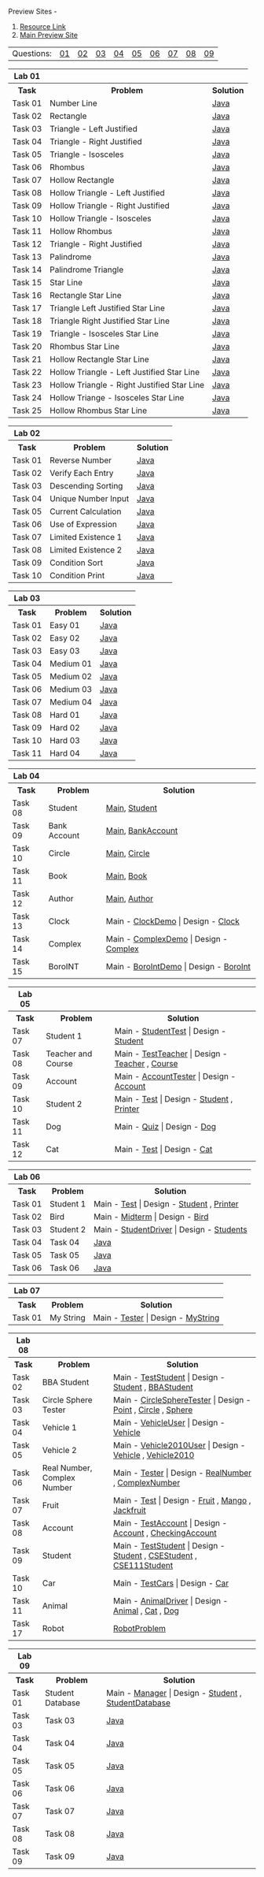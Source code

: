 Preview Sites - 
01. <a href = "https://tanviranindo.github.io/CSE111-Lab/resources.html"> Resource Link </a>
02. <a href = "https://tanviranindo.github.io/CSE111-Lab/index.html"> Main Preview Site </a>
<table>
  <tr>
    <td>Questions: </td>
    <td><a href="https://git.io/JvFcF">01</a></td>
    <td><a href="https://git.io/JvFcA">02</a></td>
    <td><a href="https://git.io/JvFcx">03</a></td>
    <td><a href="https://git.io/JvFCf">04</a></td>
    <td><a href="https://git.io/JvFCJ">05</a></td>
    <td><a href="https://git.io/JvFCk">06</a></td>
    <td><a href="https://git.io/JvFCL">07</a></td>
    <td><a href="https://git.io/JvFCt">08</a></td>
    <td><a href="https://git.io/JvFCO">09</a></td>
   </tr>
</table>
<table>
  <th>Lab 01</th>
    <tr><th>Task</th><th>Problem</th><th>Solution</th></tr> 
    <tr><td>Task 01</td><td>Number Line</td><td ><a href="https://github.com/tanviranindo/CSE111-Lab/blob/master/LAB%20(1)/Task01.java">Java</a></td></tr>    
    <tr><td>Task 02</td><td>Rectangle</td><td><a href="https://github.com/tanviranindo/CSE111-Lab/blob/master/LAB%20(1)/Task02.java">Java</a></td></tr>
    <tr><td>Task 03</td><td>Triangle - Left Justified</td><td><a href="https://github.com/tanviranindo/CSE111-Lab/blob/master/LAB%20(1)/Task03.java">Java</a></td></tr>
    <tr><td>Task 04</td><td>Triangle - Right Justified</td><td><a href="https://github.com/tanviranindo/CSE111-Lab/blob/master/LAB%20(1)/Task04.java">Java</a></td></tr>
    <tr><td>Task 05</td><td>Triangle - Isosceles</td><td><a href="https://github.com/tanviranindo/CSE111-Lab/blob/master/LAB%20(1)/Task05.java">Java</a></td></tr>
    <tr><td>Task 06</td><td>Rhombus</td><td><a href="https://github.com/tanviranindo/CSE111-Lab/blob/master/LAB%20(1)/Task06.java">Java</a></td></tr>  
    <tr><td>Task 07</td><td>Hollow Rectangle</td><td><a href="https://github.com/tanviranindo/CSE111-Lab/blob/master/LAB%20(1)/Task07.java">Java</a></td></tr>
    <tr><td>Task 08</td><td>Hollow Triangle - Left Justified</td><td><a href="https://github.com/tanviranindo/CSE111-Lab/blob/master/LAB%20(1)/Task08.java">Java</a></td></tr>
    <tr><td>Task 09</td><td>Hollow Triangle - Right Justified</td><td><a href="https://github.com/tanviranindo/CSE111-Lab/blob/master/LAB%20(1)/Task09.java">Java</a></td></tr>
    <tr><td>Task 10</td><td>Hollow Triangle - Isosceles</td><td><a href="https://github.com/tanviranindo/CSE111-Lab/blob/master/LAB%20(1)/Task10.java">Java</a></td></tr>
    <tr><td>Task 11</td><td>Hollow Rhombus</td><td><a href="https://github.com/tanviranindo/CSE111-Lab/blob/master/LAB%20(1)/Task11.java">Java</a></td></tr>
    <tr><td>Task 12</td><td>Triangle - Right Justified</td><td><a href="https://github.com/tanviranindo/CSE111-Lab/blob/master/LAB%20(1)/Task12.java">Java</a></td></tr>
    <tr><td>Task 13</td><td>Palindrome</td><td><a href="https://github.com/tanviranindo/CSE111-Lab/blob/master/LAB%20(1)/Task13.java">Java</a></td></tr>
    <tr><td>Task 14</td><td>Palindrome Triangle</td><td><a href="https://github.com/tanviranindo/CSE111-Lab/blob/master/LAB%20(1)/Task14.java">Java</a></td></tr>
    <tr><td>Task 15</td><td>Star Line</td><td><a href="https://github.com/tanviranindo/CSE111-Lab/blob/master/LAB%20(1)/Task15.java">Java</a></td></tr>
    <tr><td>Task 16</td><td>Rectangle Star Line</td><td><a href="https://github.com/tanviranindo/CSE111-Lab/blob/master/LAB%20(1)/Task16.java">Java</a></td></tr>
    <tr><td>Task 17</td><td>Triangle Left Justified Star Line</td><td><a href="https://github.com/tanviranindo/CSE111-Lab/blob/master/LAB%20(1)/Task17.java">Java</a></td></tr>
    <tr><td>Task 18</td><td>Triangle Right Justified Star Line</td><td><a href="https://github.com/tanviranindo/CSE111-Lab/blob/master/LAB%20(1)/Task18.java">Java</a></td></tr>
    <tr><td>Task 19</td><td>Triangle - Isosceles Star Line</td><td><a href="https://github.com/tanviranindo/CSE111-Lab/blob/master/LAB%20(1)/Task19.java">Java</a></td></tr>
    <tr><td>Task 20</td><td>Rhombus Star Line</td><td><a href="https://github.com/tanviranindo/CSE111-Lab/blob/master/LAB%20(1)/Task20.java">Java</a></td></tr>
    <tr><td>Task 21</td><td>Hollow Rectangle Star Line</td><td><a href="https://github.com/tanviranindo/CSE111-Lab/blob/master/LAB%20(1)/Task21.java">Java</a></td></tr>
    <tr><td>Task 22</td><td>Hollow Triangle - Left Justified Star Line</td><td><a href="https://github.com/tanviranindo/CSE111-Lab/blob/master/LAB%20(1)/Task22.java">Java</a></td></tr>
    <tr><td>Task 23</td><td>Hollow Triangle - Right Justified Star Line</td><td><a href="https://github.com/tanviranindo/CSE111-Lab/blob/master/LAB%20(1)/Task23.java">Java</a></td></tr>
    <tr><td>Task 24</td><td>Hollow Triange - Isosceles Star Line</td><td><a href="https://github.com/tanviranindo/CSE111-Lab/blob/master/LAB%20(1)/Task24.java">Java</a></td></tr>
    <tr><td>Task 25</td><td>Hollow Rhombus Star Line</td><td><a href="https://github.com/tanviranindo/CSE111-Lab/blob/master/LAB%20(1)/Task25.java">Java</a></td></tr>
  </table>
  <table>
    <th>Lab 02</th>
    <tr><th>Task</th><th>Problem</th><th>Solution</th></tr> 
    <tr><td>Task 01</td><td>Reverse Number</td><td><a href="https://github.com/tanviranindo/CSE111-Lab/blob/master/LAB%20(2)/Task01.java">Java</a></td></tr>
    <tr><td>Task 02</td><td>Verify Each Entry</td><td><a href="https://github.com/tanviranindo/CSE111-Lab/blob/master/LAB%20(2)/Task02.java">Java</a></td></tr>
    <tr><td>Task 03</td><td>Descending Sorting</td><td><a href="https://github.com/tanviranindo/CSE111-Lab/blob/master/LAB%20(2)/Task03.java">Java</a></td></tr>
    <tr><td>Task 04</td><td>Unique Number Input</td><td><a href="https://github.com/tanviranindo/CSE111-Lab/blob/master/LAB%20(2)/Task04.java">Java</a></td></tr>
    <tr><td>Task 05</td><td>Current Calculation</td><td><a href="https://github.com/tanviranindo/CSE111-Lab/blob/master/LAB%20(2)/Task05.java">Java</a></td></tr>
    <tr><td>Task 06</td><td>Use of Expression</td><td><a href="https://github.com/tanviranindo/CSE111-Lab/blob/master/LAB%20(2)/Task06.java">Java</a></td></tr>
    <tr><td>Task 07</td><td>Limited Existence 1</td><td><a href="https://github.com/tanviranindo/CSE111-Lab/blob/master/LAB%20(2)/Task07.java">Java</a></td></tr>
    <tr><td>Task 08</td><td>Limited Existence 2</td><td><a href="https://github.com/tanviranindo/CSE111-Lab/blob/master/LAB%20(2)/Task08.java">Java</a></td></tr>
    <tr><td>Task 09</td><td>Condition Sort</td><td><a href="https://github.com/tanviranindo/CSE111-Lab/blob/master/LAB%20(2)/Task09.java">Java</a></td></tr>
    <tr><td>Task 10</td><td>Condition Print</td><td><a href="https://github.com/tanviranindo/CSE111-Lab/blob/master/LAB%20(2)/Task10.java">Java</a></td></tr>
  </table>
  <table>
    <th>Lab 03</th>
    <tr><th>Task</th><th>Problem</th><th>Solution</th></tr> 
    <tr><td>Task 01</td><td>Easy 01</td><td><a href="https://github.com/tanviranindo/CSE111-Lab/blob/master/LAB%20(3)/Easy01.java">Java</a></td></tr>    
    <tr><td>Task 02</td><td>Easy 02</td><td><a href="https://github.com/tanviranindo/CSE111-Lab/blob/master/LAB%20(3)/Easy02.java">Java</a></td></tr>
    <tr><td>Task 03</td><td>Easy 03</td><td><a href="https://github.com/tanviranindo/CSE111-Lab/blob/master/LAB%20(3)/Easy03.java">Java</a></td></tr>
    <tr><td>Task 04</td><td>Medium 01</td><td><a href="https://github.com/tanviranindo/CSE111-Lab/blob/master/LAB%20(3)/Medium01.java">Java</a></td></tr>
    <tr><td>Task 05</td><td>Medium 02</td><td><a href="https://github.com/tanviranindo/CSE111-Lab/blob/master/LAB%20(3)/Medium02.java">Java</a></td></tr>
    <tr><td>Task 06</td><td>Medium 03</td><td><a href="https://github.com/tanviranindo/CSE111-Lab/blob/master/LAB%20(3)/Medium03.java">Java</a></td></tr>  
    <tr><td>Task 07</td><td>Medium 04</td><td><a href="https://github.com/tanviranindo/CSE111-Lab/blob/master/LAB%20(3)/Medium04.java">Java</a></td></tr>
    <tr><td>Task 08</td><td>Hard 01</td><td><a href="https://github.com/tanviranindo/CSE111-Lab/blob/master/LAB%20(3)/Hard01.java">Java</a></td></tr>
    <tr><td>Task 09</td><td>Hard 02</td><td><a href="https://github.com/tanviranindo/CSE111-Lab/blob/master/LAB%20(3)/Hard02.java">Java</a></td></tr>
    <tr><td>Task 10</td><td>Hard 03</td><td><a href="https://github.com/tanviranindo/CSE111-Lab/blob/master/LAB%20(3)/Hard03.java">Java</a></td></tr>
    <tr><td>Task 11</td><td>Hard 04</td><td><a href="https://github.com/tanviranindo/CSE111-Lab/blob/master/LAB%20(3)/Hard04.java">Java</a></td></tr>
  </table>
  <table>
    <th>Lab 04</th>
    <tr><th>Task</th><th>Problem</th><th>Solution</th></tr> 
    <tr><td>Task 08</td><td>Student</td><td><a href="https://github.com/tanviranindo/CSE111-Lab/blob/master/LAB%20(4)/Task%2008/Main.java">Main</a>, <a href="https://github.com/tanviranindo/CSE111-Lab/blob/master/LAB%20(4)/Task%2008/Student.java">Student</a></td></tr>
    <tr><td>Task 09</td><td>Bank Account</td><td><a href="https://github.com/tanviranindo/CSE111-Lab/blob/master/LAB%20(4)/Task%2009/Main.java">Main</a>, <a href="https://github.com/tanviranindo/CSE111-Lab/blob/master/LAB%20(4)/Task%2009/BankAccount.java">BankAccount</a></td></tr>
    <tr><td>Task 10</td><td>Circle</td><td><a href="https://github.com/tanviranindo/CSE111-Lab/blob/master/LAB%20(4)/Task%2010/Main.java">Main</a>, <a href="https://github.com/tanviranindo/CSE111-Lab/blob/master/LAB%20(4)/Task%2010/Circle.java">Circle</a></td></tr>
    <tr><td>Task 11</td><td>Book</td><td><a href="https://github.com/tanviranindo/CSE111-Lab/blob/master/LAB%20(4)/Task%2011/Main.java">Main</a>, <a href="https://github.com/tanviranindo/CSE111-Lab/blob/master/LAB%20(4)/Task%2011/Book.java">Book</a></td></tr>
    <tr><td>Task 12</td><td>Author</td><td><a href="https://github.com/tanviranindo/CSE111-Lab/blob/master/LAB%20(4)/Task%2012/Main.java">Main</a>, <a href="https://github.com/tanviranindo/CSE111-Lab/blob/master/LAB%20(4)/Task%2012/Author.java">Author</a></td></tr>
    <tr><td>Task 13</td><td>Clock</td><td>Main - <a href="https://github.com/tanviranindo/CSE111-Lab/blob/master/LAB%20(4)/Task%2013/ClockDemo.java">ClockDemo</a> | Design - <a href="https://github.com/tanviranindo/CSE111-Lab/blob/master/LAB%20(4)/Task%2013/Clock.java">Clock</a></td></tr>
    <tr><td>Task 14</td><td>Complex</td><td>Main - <a href="https://github.com/tanviranindo/CSE111-Lab/blob/master/LAB%20(4)/Task%2014/ComplexDemo.java">ComplexDemo</a> | Design - <a href="https://github.com/tanviranindo/CSE111-Lab/blob/master/LAB%20(4)/Task%2014/Complex.java">Complex</a></td></tr>
    <tr><td>Task 15</td><td>BoroINT</td><td>Main - <a href="https://github.com/tanviranindo/CSE111-Lab/blob/master/LAB%20(4)/Task%2015/BoroIntDemo.java">BoroIntDemo</a> | Design - <a href="https://github.com/tanviranindo/CSE111-Lab/blob/master/LAB%20(4)/Task%2015/BoroInt.java">BoroInt</a></td></tr>
  </table>
  <table>
      <th>Lab 05</th>
      <tr><th>Task</th><th>Problem</th><th>Solution</th></tr> 
      <tr><td>Task 07</td><td>Student 1</td><td>Main - <a href="https://github.com/tanviranindo/CSE111-Lab/blob/master/LAB%20(4)/Task%2008/Main.java">StudentTest</a> | Design - <a href="https://github.com/tanviranindo/CSE111-Lab/blob/master/LAB%20(4)/Task%2008/Student.java">Student</a></td></tr>
      <tr><td>Task 08</td><td>Teacher and Course</td><td>Main - <a href="https://github.com/tanviranindo/CSE111-Lab/blob/master/LAB%20(5)/Task%2008/TestTeacher.java">TestTeacher</a> | Design - <a href="https://github.com/tanviranindo/CSE111-Lab/blob/master/LAB%20(5)/Task%2008/Teacher.java">Teacher</a> , <a href="https://github.com/tanviranindo/CSE111-Lab/blob/master/LAB%20(5)/Task%2008/Course.java">Course</a></td></tr>
      <tr><td>Task 09</td><td>Account</td><td>Main - <a href="https://github.com/tanviranindo/CSE111-Lab/blob/master/LAB%20(5)/Task%2009/AccountTester.java">AccountTester</a> | Design - <a href="https://github.com/tanviranindo/CSE111-Lab/blob/master/LAB%20(5)/Task%2009/Account.java">Account</a></td></tr>
      <tr><td>Task 10</td><td>Student 2</td><td>Main - <a href="https://github.com/tanviranindo/CSE111-Lab/blob/master/LAB%20(5)/Task%2010/Test.java">Test</a> | Design - <a href="https://github.com/tanviranindo/CSE111-Lab/blob/master/LAB%20(5)/Task%2010/Student.java">Student</a> , <a href="https://github.com/tanviranindo/CSE111-Lab/blob/master/LAB%20(5)/Task%2010/Printer.java">Printer</a></td></tr>
      <tr><td>Task 11</td><td>Dog</td><td>Main - <a href="https://github.com/tanviranindo/CSE111-Lab/blob/master/LAB%20(5)/Task%2011/Quiz.java">Quiz</a> | Design - <a href="https://github.com/tanviranindo/CSE111-Lab/blob/master/LAB%20(5)/Task%2011/Dog.java">Dog</a></td></tr>
      <tr><td>Task 12</td><td>Cat</td><td>Main - <a href="https://github.com/tanviranindo/CSE111-Lab/blob/master/LAB%20(5)/Task%2012/Test.java">Test</a> | Design - <a href="https://github.com/tanviranindo/CSE111-Lab/blob/master/LAB%20(5)/Task%2012/Cat.java">Cat</a></td></tr>
    </table>
    <table>
        <th>Lab 06</th>
        <tr><th>Task</th><th>Problem</th><th>Solution</th></tr> 
        <tr><td>Task 01</td><td>Student 1</td><td>Main - <a href="https://github.com/tanviranindo/CSE111-Lab/blob/master/LAB%20(6)/Task01/Test.java">Test</a> | Design - <a href="https://github.com/tanviranindo/CSE111-Lab/blob/master/LAB%20(6)/Task01/Student.java">Student</a> , <a href="https://github.com/tanviranindo/CSE111-Lab/blob/master/LAB%20(6)/Task01/Printer.java">Printer</a></td></tr>
        <tr><td>Task 02</td><td>Bird</td><td>Main - <a href="https://github.com/tanviranindo/CSE111-Lab/blob/master/LAB%20(6)/Task02/Midterm.java">Midterm</a> | Design - <a href="https://github.com/tanviranindo/CSE111-Lab/blob/master/LAB%20(6)/Task02/Bird.java">Bird</a></td></tr>
        <tr><td>Task 03</td><td>Student 2</td><td>Main - <a href="https://github.com/tanviranindo/CSE111-Lab/blob/master/LAB%20(6)/Task03/StudentDriver.java">StudentDriver</a> | Design - <a href="https://github.com/tanviranindo/CSE111-Lab/blob/master/LAB%20(6)/Task03/Students.java">Students</a></td></tr>
        <tr><td>Task 04</td><td>Task 04</td><td><a href="https://github.com/tanviranindo/CSE111-Lab/blob/master/LAB%20(6)/Task04/Task04.java">Java</a></td></tr>
        <tr><td>Task 05</td><td>Task 05</td><td><a href="https://github.com/tanviranindo/CSE111-Lab/blob/master/LAB%20(6)/Task05/Task05.java">Java</a></td></tr>
        <tr><td>Task 06</td><td>Task 06</td><td><a href="https://github.com/tanviranindo/CSE111-Lab/blob/master/LAB%20(6)/Task06/Task06.java">Java</a></td></tr>
    </table>
    <table>
        <th>Lab 07</th>
        <tr><th>Task</th><th>Problem</th><th>Solution</th></tr> 
        <tr><td>Task 01</td><td>My String</td><td>Main - <a href="https://github.com/tanviranindo/CSE111-Lab/blob/master/LAB%20(7)/Tester.java">Tester</a> | Design - <a href="https://github.com/tanviranindo/CSE111-Lab/blob/master/LAB%20(7)/MyString.java">MyString</a></td></tr>
    </table> 
    <table>
        <th>Lab 08</th>
        <tr><th>Task</th><th>Problem</th><th>Solution</th></tr> 
        <tr><td>Task 02</td><td>BBA Student</td><td>Main - <a href="https://github.com/tanviranindo/CSE111-Lab/blob/master/LAB%20(8)/Task%2002/TestStudent.java">TestStudent</a> | Design - <a href="https://github.com/tanviranindo/CSE111-Lab/blob/master/LAB%20(8)/Task%2002/Student.java">Student</a> , <a href="https://github.com/tanviranindo/CSE111-Lab/blob/master/LAB%20(8)/Task%2002/BBAStudent.java">BBAStudent</a></td></tr>
        <tr><td>Task 03</td><td>Circle Sphere Tester</td><td>Main - <a href="https://github.com/tanviranindo/CSE111-Lab/blob/master/LAB%20(8)/Task%2003/CircleSphereTester.java">CircleSphereTester</a> | Design - <a href="https://github.com/tanviranindo/CSE111-Lab/blob/master/LAB%20(8)/Task%2003/Point.java">Point</a> , <a href="https://github.com/tanviranindo/CSE111-Lab/blob/master/LAB%20(8)/Task%2003/Circle.java">Circle</a> , <a href="https://github.com/tanviranindo/CSE111-Lab/blob/master/LAB%20(8)/Task%2003/Sphere.java">Sphere</a></td></tr>
        <tr><td>Task 04</td><td>Vehicle 1</td><td>Main - <a href="https://github.com/tanviranindo/CSE111-Lab/blob/master/LAB%20(8)/Task%2004/VehicleUser.java">VehicleUser</a> | Design - <a href="https://github.com/tanviranindo/CSE111-Lab/blob/master/LAB%20(8)/Task%2004/Vehicle.java">Vehicle</a></td></tr>
        <tr><td>Task 05</td><td>Vehicle 2</td><td>Main - <a href="https://github.com/tanviranindo/CSE111-Lab/blob/master/LAB%20(8)/Task%2005/Vehicle2010User.java">Vehicle2010User</a> | Design - <a href="https://github.com/tanviranindo/CSE111-Lab/blob/master/LAB%20(8)/Task%2005/Vehicle.java">Vehicle</a> , <a href="https://github.com/tanviranindo/CSE111-Lab/blob/master/LAB%20(8)/Task%2005/Vehicle2010.java">Vehicle2010</a></td></tr>
        <tr><td>Task 06</td><td>Real Number, Complex Number</td><td>Main - <a href="https://github.com/tanviranindo/CSE111-Lab/blob/master/LAB%20(8)/Task%2006/Tester.java">Tester</a> | Design - <a href="https://github.com/tanviranindo/CSE111-Lab/blob/master/LAB%20(8)/Task%2006/RealNumber.java">RealNumber</a> , <a href="https://github.com/tanviranindo/CSE111-Lab/blob/master/LAB%20(8)/Task%2006/ComplexNumber.java">ComplexNumber</a></td></tr>
        <tr><td>Task 07</td><td>Fruit</td><td>Main - <a href="https://github.com/tanviranindo/CSE111-Lab/blob/master/LAB%20(8)/Task%2007/Test.java">Test</a> | Design - <a href="https://github.com/tanviranindo/CSE111-Lab/blob/master/LAB%20(8)/Task%2007/Fruit.java">Fruit</a> , <a href="https://github.com/tanviranindo/CSE111-Lab/blob/master/LAB%20(8)/Task%2007/Mango.java">Mango</a> , <a href="https://github.com/tanviranindo/CSE111-Lab/blob/master/LAB%20(8)/Task%2007/Jackfruit.java">Jackfruit</a></td></tr>
        <tr><td>Task 08</td><td>Account</td><td>Main - <a href="https://github.com/tanviranindo/CSE111-Lab/blob/master/LAB%20(8)/Task%2008/TestAccount.java">TestAccount</a> | Design - <a href="https://github.com/tanviranindo/CSE111-Lab/blob/master/LAB%20(8)/Task%2008/Account.java">Account</a> , <a href="https://github.com/tanviranindo/CSE111-Lab/blob/master/LAB%20(8)/Task%2008/CheckingAccount.java">CheckingAccount</a></td></tr>
        <tr><td>Task 09</td><td>Student</td><td>Main - <a href="https://github.com/tanviranindo/CSE111-Lab/blob/master/LAB%20(8)/Task%2009/TestStudent.java">TestStudent</a> | Design - <a href="https://github.com/tanviranindo/CSE111-Lab/blob/master/LAB%20(8)/Task%2009/Student.java">Student</a> , <a href="https://github.com/tanviranindo/CSE111-Lab/blob/master/LAB%20(8)/Task%2009/CSEStudent.java">CSEStudent</a> , <a href="https://github.com/tanviranindo/CSE111-Lab/blob/master/LAB%20(8)/Task%2009/CSE111Student.java">CSE111Student</a></td></tr>
        <tr><td>Task 10</td><td>Car</td><td>Main - <a href="https://github.com/tanviranindo/CSE111-Lab/blob/master/LAB%20(8)/Task%2010/TestCars.java">TestCars</a> | Design - <a href="https://github.com/tanviranindo/CSE111-Lab/blob/master/LAB%20(8)/Task%2010/Car.java">Car</a></td></tr>
        <tr><td>Task 11</td><td>Animal</td><td>Main - <a href="https://github.com/tanviranindo/CSE111-Lab/blob/master/LAB%20(8)/Task%2011/AnimalDriver.java">AnimalDriver</a> | Design - <a href="https://github.com/tanviranindo/CSE111-Lab/blob/master/LAB%20(8)/Task%2011/Animal.java">Animal</a> , <a href="https://github.com/tanviranindo/CSE111-Lab/blob/master/LAB%20(8)/Task%2011/Cat.java">Cat</a> , <a href="https://github.com/tanviranindo/CSE111-Lab/blob/master/LAB%20(8)/Task%2011/Dog.java">Dog</a></td></tr>
        <tr><td>Task 17</td><td>Robot</td><td><a href="https://github.com/tanviranindo/CSE111-Lab/blob/master/LAB%20(8)/Task%2017/RobotProblem.java">RobotProblem</a></td></tr>
    </table>
    <table>
        <th>Lab 09</th>
        <tr><th>Task</th><th>Problem</th><th>Solution</th></tr> 
        <tr><td>Task 01</td><td>Student Database</td><td>Main - <a href="https://github.com/tanviranindo/CSE111-Lab/blob/master/LAB%20(9)/Task01/Manager.java">Manager</a> | Design - <a href="https://github.com/tanviranindo/CSE111-Lab/blob/master/LAB%20(9)/Task01/Student.java">Student</a> , <a href="https://github.com/tanviranindo/CSE111-Lab/blob/master/LAB%20(9)/Task01/StudentDatabase.java">StudentDatabase</a></td></tr>
        <tr><td>Task 03</td><td>Task 03</td><td><a href="https://github.com/tanviranindo/CSE111-Lab/blob/master/LAB%20(9)/Task03/Task03.java">Java</a></td></tr>
        <tr><td>Task 04</td><td>Task 04</td><td><a href="https://github.com/tanviranindo/CSE111-Lab/blob/master/LAB%20(9)/Task04/Task04.java">Java</a></td></tr>
        <tr><td>Task 05</td><td>Task 05</td><td><a href="https://github.com/tanviranindo/CSE111-Lab/blob/master/LAB%20(9)/Task05/Task05.java">Java</a></td></tr>
        <tr><td>Task 06</td><td>Task 06</td><td><a href="https://github.com/tanviranindo/CSE111-Lab/blob/master/LAB%20(9)/Task06/Task06.java">Java</a></td></tr>
        <tr><td>Task 07</td><td>Task 07</td><td><a href="https://github.com/tanviranindo/CSE111-Lab/blob/master/LAB%20(9)/Task07/Task07.java">Java</a></td></tr>
        <tr><td>Task 08</td><td>Task 08</td><td><a href="https://github.com/tanviranindo/CSE111-Lab/blob/master/LAB%20(9)/Task08/Task08.java">Java</a></td></tr>
        <tr><td>Task 09</td><td>Task 09</td><td><a href="https://github.com/tanviranindo/CSE111-Lab/blob/master/LAB%20(9)/Task09/Task09.java">Java</a></td></tr>
    </table> 
